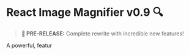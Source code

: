 # React Image Magnifier v0.9 🔍

> **🚀 PRE-RELEASE:** Complete rewrite with incredible new features!

A powerful, featur